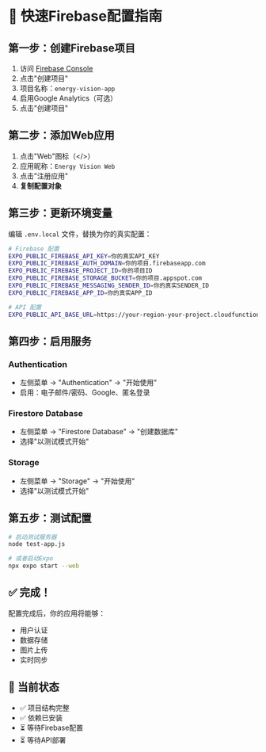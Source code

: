 # 🚀 快速Firebase配置指南

## 第一步：创建Firebase项目

1. 访问 [Firebase Console](https://console.firebase.google.com/)
2. 点击"创建项目"
3. 项目名称：`energy-vision-app`
4. 启用Google Analytics（可选）
5. 点击"创建项目"

## 第二步：添加Web应用

1. 点击"Web"图标（</>）
2. 应用昵称：`Energy Vision Web`
3. 点击"注册应用"
4. **复制配置对象**

## 第三步：更新环境变量

编辑 `.env.local` 文件，替换为你的真实配置：

```bash
# Firebase 配置
EXPO_PUBLIC_FIREBASE_API_KEY=你的真实API_KEY
EXPO_PUBLIC_FIREBASE_AUTH_DOMAIN=你的项目.firebaseapp.com
EXPO_PUBLIC_FIREBASE_PROJECT_ID=你的项目ID
EXPO_PUBLIC_FIREBASE_STORAGE_BUCKET=你的项目.appspot.com
EXPO_PUBLIC_FIREBASE_MESSAGING_SENDER_ID=你的真实SENDER_ID
EXPO_PUBLIC_FIREBASE_APP_ID=你的真实APP_ID

# API 配置
EXPO_PUBLIC_API_BASE_URL=https://your-region-your-project.cloudfunctions.net
```

## 第四步：启用服务

### Authentication
- 左侧菜单 → "Authentication" → "开始使用"
- 启用：电子邮件/密码、Google、匿名登录

### Firestore Database
- 左侧菜单 → "Firestore Database" → "创建数据库"
- 选择"以测试模式开始"

### Storage
- 左侧菜单 → "Storage" → "开始使用"
- 选择"以测试模式开始"

## 第五步：测试配置

```bash
# 启动测试服务器
node test-app.js

# 或者启动Expo
npx expo start --web
```

## ✅ 完成！

配置完成后，你的应用将能够：
- 用户认证
- 数据存储
- 图片上传
- 实时同步

## 🔧 当前状态

- ✅ 项目结构完整
- ✅ 依赖已安装
- ⏳ 等待Firebase配置
- ⏳ 等待API部署

